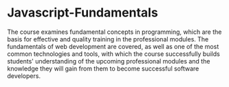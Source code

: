 # Javascript-Fundamentals

The course examines fundamental concepts in programming, which are the basis for effective and quality training in the professional modules. The fundamentals of web development are covered, as well as one of the most common technologies and tools, with which the course successfully builds students' understanding of the upcoming professional modules and the knowledge they will gain from them to become successful software developers.

